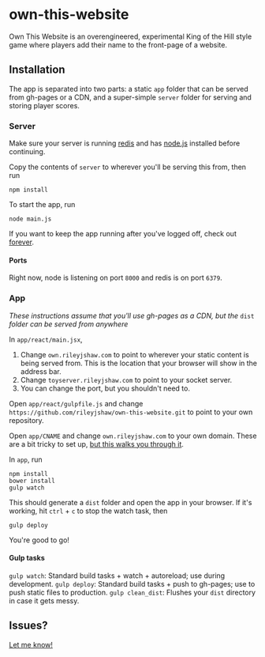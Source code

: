 own-this-website
================
Own This Website is an overengineered, experimental King of the Hill style game where players add their name to the front-page of a website.

## Installation
The app is separated into two parts: a static `app` folder that can be served from gh-pages or a CDN, and a super-simple `server` folder for serving and storing player scores.

### Server
Make sure your server is running [redis](http://redis.io/topics/quickstart) and has [node.js](http://nodejs.org/download/) installed before continuing.

Copy the contents of `server` to wherever you'll be serving this from, then run
```
npm install
```

To start the app, run
```
node main.js
```

If you want to keep the app running after you've logged off, check out [forever](https://www.npmjs.org/package/forever).

#### Ports
Right now, node is listening on port `8000` and redis is on port `6379`.

### App
*These instructions assume that you'll use gh-pages as a CDN, but the* `dist` *folder can be served from anywhere*

In `app/react/main.jsx`,

1. Change `own.rileyjshaw.com` to point to wherever your static content is being served from. This is the location that your browser will show in the address bar.
2. Change `toyserver.rileyjshaw.com` to point to your socket server.
3. You can change the port, but you shouldn't need to.

Open `app/react/gulpfile.js` and change `https://github.com/rileyjshaw/own-this-website.git` to point to your own repository.

Open `app/CNAME` and change `own.rileyjshaw.com` to your own domain. These are a bit tricky to set up, [but this walks you through it](https://help.github.com/articles/setting-up-a-custom-domain-with-pages).

In `app`, run
```
npm install
bower install
gulp watch
```

This should generate a `dist` folder and open the app in your browser. If it's working, hit `ctrl` + `c` to stop the watch task, then
```
gulp deploy
```

You're good to go!

#### Gulp tasks
`gulp watch`: Standard build tasks + watch + autoreload; use during development.
`gulp deploy`: Standard build tasks + push to gh-pages; use to push static files to production.
`gulp clean_dist`: Flushes your `dist` directory in case it gets messy.

## Issues?
[Let me know!](https://github.com/rileyjshaw/own-this-website/issues)
